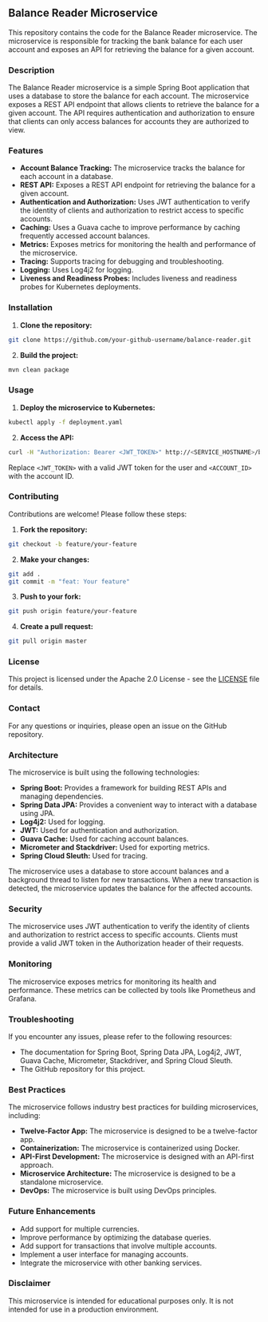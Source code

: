 ## Balance Reader Microservice

This repository contains the code for the Balance Reader microservice. The microservice is responsible for tracking the bank balance for each user account and exposes an API for retrieving the balance for a given account.

### Description

The Balance Reader microservice is a simple Spring Boot application that uses a database to store the balance for each account. The microservice exposes a REST API endpoint that allows clients to retrieve the balance for a given account. The API requires authentication and authorization to ensure that clients can only access balances for accounts they are authorized to view. 

### Features

* **Account Balance Tracking:** The microservice tracks the balance for each account in a database.
* **REST API:** Exposes a REST API endpoint for retrieving the balance for a given account.
* **Authentication and Authorization:** Uses JWT authentication to verify the identity of clients and authorization to restrict access to specific accounts.
* **Caching:** Uses a Guava cache to improve performance by caching frequently accessed account balances.
* **Metrics:** Exposes metrics for monitoring the health and performance of the microservice.
* **Tracing:** Supports tracing for debugging and troubleshooting.
* **Logging:** Uses Log4j2 for logging.
* **Liveness and Readiness Probes:** Includes liveness and readiness probes for Kubernetes deployments.

### Installation

1. **Clone the repository:**
```bash
git clone https://github.com/your-github-username/balance-reader.git
```

2. **Build the project:**
```bash
mvn clean package
```

### Usage

1. **Deploy the microservice to Kubernetes:**
```bash
kubectl apply -f deployment.yaml
```

2. **Access the API:**
```bash
curl -H "Authorization: Bearer <JWT_TOKEN>" http://<SERVICE_HOSTNAME>/balances/<ACCOUNT_ID>
```

Replace `<JWT_TOKEN>` with a valid JWT token for the user and `<ACCOUNT_ID>` with the account ID.

### Contributing

Contributions are welcome! Please follow these steps:

1. **Fork the repository:**
```bash
git checkout -b feature/your-feature
```

2. **Make your changes:**
```bash
git add .
git commit -m "feat: Your feature"
```

3. **Push to your fork:**
```bash
git push origin feature/your-feature
```

4. **Create a pull request:**
```bash
git pull origin master
```

### License

This project is licensed under the Apache 2.0 License - see the [LICENSE](LICENSE) file for details.

### Contact

For any questions or inquiries, please open an issue on the GitHub repository.

### Architecture

The microservice is built using the following technologies:

* **Spring Boot:** Provides a framework for building REST APIs and managing dependencies.
* **Spring Data JPA:** Provides a convenient way to interact with a database using JPA.
* **Log4j2:** Used for logging.
* **JWT:** Used for authentication and authorization.
* **Guava Cache:** Used for caching account balances.
* **Micrometer and Stackdriver:** Used for exporting metrics.
* **Spring Cloud Sleuth:** Used for tracing.

The microservice uses a database to store account balances and a background thread to listen for new transactions. When a new transaction is detected, the microservice updates the balance for the affected accounts. 

### Security

The microservice uses JWT authentication to verify the identity of clients and authorization to restrict access to specific accounts. Clients must provide a valid JWT token in the Authorization header of their requests. 

### Monitoring

The microservice exposes metrics for monitoring its health and performance. These metrics can be collected by tools like Prometheus and Grafana. 

### Troubleshooting

If you encounter any issues, please refer to the following resources:

* The documentation for Spring Boot, Spring Data JPA, Log4j2, JWT, Guava Cache, Micrometer, Stackdriver, and Spring Cloud Sleuth.
* The GitHub repository for this project.

### Best Practices

The microservice follows industry best practices for building microservices, including:

* **Twelve-Factor App:** The microservice is designed to be a twelve-factor app.
* **Containerization:** The microservice is containerized using Docker.
* **API-First Development:** The microservice is designed with an API-first approach.
* **Microservice Architecture:** The microservice is designed to be a standalone microservice.
* **DevOps:** The microservice is built using DevOps principles.

### Future Enhancements

* Add support for multiple currencies.
* Improve performance by optimizing the database queries.
* Add support for transactions that involve multiple accounts.
* Implement a user interface for managing accounts.
* Integrate the microservice with other banking services.

### Disclaimer

This microservice is intended for educational purposes only. It is not intended for use in a production environment.
